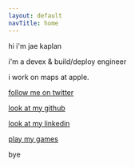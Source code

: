 ```yaml
---
layout: default
navTitle: home
---
```


hi i'm jae kaplan

i'm a devex & build/deploy engineer

i work on maps at apple.

[follow me on twitter](https://twitter.com/jkap)

[look at my github](https://github.com/jkap)

[look at my linkedin](https://www.linkedin.com/in/yrfriendjkap/)

[play my games](https://jkap.itch.io)

bye
